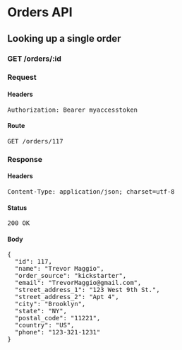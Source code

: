 # Orders API

## Looking up a single order

### GET /orders/:id
### Request

#### Headers

<pre>Authorization: Bearer myaccesstoken</pre>

#### Route

<pre>GET /orders/117</pre>

### Response

#### Headers

<pre>Content-Type: application/json; charset=utf-8</pre>

#### Status

<pre>200 OK</pre>

#### Body

<pre>{
  "id": 117,
  "name": "Trevor Maggio",
  "order_source": "kickstarter",
  "email": "TrevorMaggio@gmail.com",
  "street_address_1": "123 West 9th St.",
  "street_address_2": "Apt 4",
  "city": "Brooklyn",
  "state": "NY",
  "postal_code": "11221",
  "country": "US",
  "phone": "123-321-1231"
}</pre>
